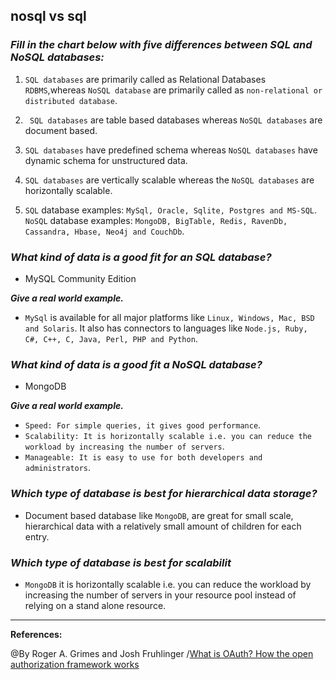 ## **nosql vs sql**

### ***Fill in the chart below with five differences between SQL and NoSQL databases:***

1. `SQL databases` are primarily called as Relational Databases `RDBMS`,whereas `NoSQL database` are primarily called as `non-relational or distributed database`.

2. ` SQL databases` are table based databases whereas `NoSQL databases` are document based.
3. `SQL databases` have predefined schema whereas `NoSQL databases` have dynamic schema for unstructured data.
4. `SQL databases` are vertically scalable whereas the `NoSQL databases` are horizontally scalable.
5. `SQL` database examples: `MySql, Oracle, Sqlite, Postgres and MS-SQL`. `NoSQL` database examples: `MongoDB, BigTable, Redis, RavenDb, Cassandra, Hbase, Neo4j and CouchDb`.
 	 	 
### ***What kind of data is a good fit for an SQL database?***

-  MySQL Community Edition

***Give a real world example.***

- `MySql` is available for all major platforms like `Linux, Windows, Mac, BSD and Solaris`. It also has connectors to languages like `Node.js, Ruby, C#, C++, C, Java, Perl, PHP and Python`.

### ***What kind of data is a good fit a NoSQL database?***

- MongoDB

***Give a real world example.***

- `Speed: For simple queries, it gives good performance`.
- `Scalability: It is horizontally scalable i.e. you can reduce the workload by increasing the number of servers`.
- `Manageable: It is easy to use for both developers and administrators`. 

### ***Which type of database is best for hierarchical data storage?***

- Document based database like `MongoDB`, are great for small scale, hierarchical data with a relatively small amount of children for each entry. 

### ***Which type of database is best for scalabilit***
 
- `MongoDB`  it is horizontally scalable i.e. you can reduce the workload by increasing the number of servers in your resource pool instead of relying on a stand alone resource.

------------------------------------------------------------

**References:**

@By Roger A. Grimes and Josh Fruhlinger /[What is OAuth? How the open authorization framework works](https://www.csoonline.com/article/3216404/what-is-oauth-how-the-open-authorization-framework-works.html)
